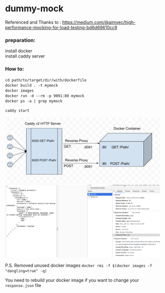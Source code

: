 # dummy-mock
Referenced and Thanks to : https://medium.com/@aimvec/high-performance-mocking-for-load-testing-bd6d69610cc9

### preparation:
install docker  
install caddy server  

### How to: 
`cd path/to/target/dir/with/dockerfile`  
`docker build . -t mymock`  
`docker images`  
`docker run -d --rm -p 9091:80 mymock`  
`docker ps -a | grep mymock`  

`caddy start`  


![Mock Service Workflow](dummymock.png)
![Mock Service Response](response.png)

P.S. 
Removed unused docker images
`docker rmi -f $(docker images -f "dangling=true" -q)`

You need to rebuild your docker image if you want to change your `response.json` file
